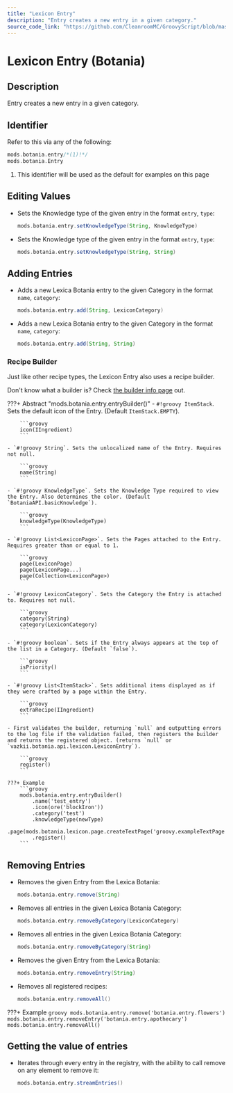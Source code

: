 ```yaml
---
title: "Lexicon Entry"
description: "Entry creates a new entry in a given category."
source_code_link: "https://github.com/CleanroomMC/GroovyScript/blob/master/src/main/java/com/cleanroommc/groovyscript/compat/mods/botania/Lexicon.java"
---
```


# Lexicon Entry (Botania)

## Description

Entry creates a new entry in a given category.

## Identifier

Refer to this via any of the following:

```groovy hl_lines="1"
mods.botania.entry/*(1)!*/
mods.botania.Entry
```

1. This identifier will be used as the default for examples on this page

## Editing Values

- Sets the Knowledge type of the given entry in the format `entry`, `type`:

    ```groovy
    mods.botania.entry.setKnowledgeType(String, KnowledgeType)
    ```

- Sets the Knowledge type of the given entry in the format `entry`, `type`:

    ```groovy
    mods.botania.entry.setKnowledgeType(String, String)
    ```


## Adding Entries

- Adds a new Lexica Botania entry to the given Category in the format `name`, `category`:

    ```groovy
    mods.botania.entry.add(String, LexiconCategory)
    ```

- Adds a new Lexica Botania entry to the given Category in the format `name`, `category`:

    ```groovy
    mods.botania.entry.add(String, String)
    ```


### Recipe Builder

Just like other recipe types, the Lexicon Entry also uses a recipe builder.

Don't know what a builder is? Check [the builder info page](../../../groovy/builder.md) out.

???+ Abstract "mods.botania.entry.entryBuilder()"
    - `#!groovy ItemStack`. Sets the default icon of the Entry. (Default `ItemStack.EMPTY`).

        ```groovy
        icon(IIngredient)
        ```

    - `#!groovy String`. Sets the unlocalized name of the Entry. Requires not null.

        ```groovy
        name(String)
        ```

    - `#!groovy KnowledgeType`. Sets the Knowledge Type required to view the Entry. Also determines the color. (Default `BotaniaAPI.basicKnowledge`).

        ```groovy
        knowledgeType(KnowledgeType)
        ```

    - `#!groovy List<LexiconPage>`. Sets the Pages attached to the Entry. Requires greater than or equal to 1.

        ```groovy
        page(LexiconPage)
        page(LexiconPage...)
        page(Collection<LexiconPage>)
        ```

    - `#!groovy LexiconCategory`. Sets the Category the Entry is attached to. Requires not null.

        ```groovy
        category(String)
        category(LexiconCategory)
        ```

    - `#!groovy boolean`. Sets if the Entry always appears at the top of the list in a Category. (Default `false`).

        ```groovy
        isPriority()
        ```

    - `#!groovy List<ItemStack>`. Sets additional items displayed as if they were crafted by a page within the Entry.

        ```groovy
        extraRecipe(IIngredient)
        ```

    - First validates the builder, returning `null` and outputting errors to the log file if the validation failed, then registers the builder and returns the registered object. (returns `null` or `vazkii.botania.api.lexicon.LexiconEntry`).

        ```groovy
        register()
        ```

    ???+ Example
        ```groovy
        mods.botania.entry.entryBuilder()
            .name('test_entry')
            .icon(ore('blockIron'))
            .category('test')
            .knowledgeType(newType)
            .page(mods.botania.lexicon.page.createTextPage('groovy.exampleTextPage'))
            .register()
        ```



## Removing Entries

- Removes the given Entry from the Lexica Botania:

    ```groovy
    mods.botania.entry.remove(String)
    ```

- Removes all entries in the given Lexica Botania Category:

    ```groovy
    mods.botania.entry.removeByCategory(LexiconCategory)
    ```

- Removes all entries in the given Lexica Botania Category:

    ```groovy
    mods.botania.entry.removeByCategory(String)
    ```

- Removes the given Entry from the Lexica Botania:

    ```groovy
    mods.botania.entry.removeEntry(String)
    ```

- Removes all registered recipes:

    ```groovy
    mods.botania.entry.removeAll()
    ```

???+ Example
    ```groovy
    mods.botania.entry.remove('botania.entry.flowers')
    mods.botania.entry.removeEntry('botania.entry.apothecary')
    mods.botania.entry.removeAll()
    ```

## Getting the value of entries

- Iterates through every entry in the registry, with the ability to call remove on any element to remove it:

    ```groovy
    mods.botania.entry.streamEntries()
    ```
